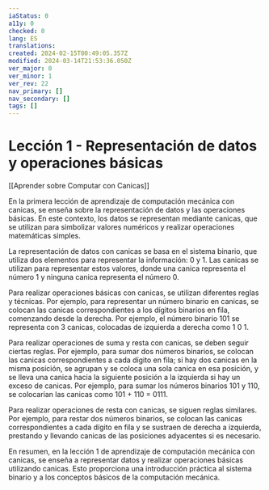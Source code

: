 ```yaml
---
iaStatus: 0
a11y: 0
checked: 0
lang: ES
translations: 
created: 2024-02-15T00:49:05.357Z
modified: 2024-03-14T21:53:36.050Z
ver_major: 0
ver_minor: 1
ver_rev: 22
nav_primary: []
nav_secondary: []
tags: []
---
```

# Lección 1 - Representación de datos y operaciones básicas

[[Aprender sobre Computar con Canicas]]

En la primera lección de aprendizaje de computación mecánica con canicas, se enseña sobre la representación de datos y las operaciones básicas. En este contexto, los datos se representan mediante canicas, que se utilizan para simbolizar valores numéricos y realizar operaciones matemáticas simples.

La representación de datos con canicas se basa en el sistema binario, que utiliza dos elementos para representar la información: 0 y 1. Las canicas se utilizan para representar estos valores, donde una canica representa el número 1 y ninguna canica representa el número 0.

Para realizar operaciones básicas con canicas, se utilizan diferentes reglas y técnicas. Por ejemplo, para representar un número binario en canicas, se colocan las canicas correspondientes a los dígitos binarios en fila, comenzando desde la derecha. Por ejemplo, el número binario 101 se representa con 3 canicas, colocadas de izquierda a derecha como 1 0 1.

Para realizar operaciones de suma y resta con canicas, se deben seguir ciertas reglas. Por ejemplo, para sumar dos números binarios, se colocan las canicas correspondientes a cada dígito en fila; si hay dos canicas en la misma posición, se agrupan y se coloca una sola canica en esa posición, y se lleva una canica hacia la siguiente posición a la izquierda si hay un exceso de canicas. Por ejemplo, para sumar los números binarios 101 y 110, se colocarían las canicas como 101 + 110 = 0111.

Para realizar operaciones de resta con canicas, se siguen reglas similares. Por ejemplo, para restar dos números binarios, se colocan las canicas correspondientes a cada dígito en fila y se sustraen de derecha a izquierda, prestando y llevando canicas de las posiciones adyacentes si es necesario.

En resumen, en la lección 1 de aprendizaje de computación mecánica con canicas, se enseña a representar datos y realizar operaciones básicas utilizando canicas. Esto proporciona una introducción práctica al sistema binario y a los conceptos básicos de la computación mecánica.
